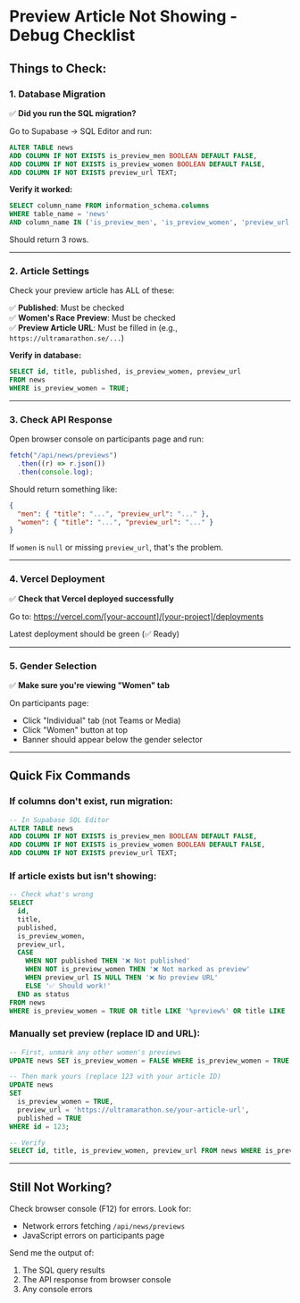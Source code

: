# Preview Article Not Showing - Debug Checklist

## Things to Check:

### 1. Database Migration

✅ **Did you run the SQL migration?**

Go to Supabase → SQL Editor and run:

```sql
ALTER TABLE news
ADD COLUMN IF NOT EXISTS is_preview_men BOOLEAN DEFAULT FALSE,
ADD COLUMN IF NOT EXISTS is_preview_women BOOLEAN DEFAULT FALSE,
ADD COLUMN IF NOT EXISTS preview_url TEXT;
```

**Verify it worked:**

```sql
SELECT column_name FROM information_schema.columns
WHERE table_name = 'news'
AND column_name IN ('is_preview_men', 'is_preview_women', 'preview_url');
```

Should return 3 rows.

---

### 2. Article Settings

Check your preview article has ALL of these:

✅ **Published**: Must be checked  
✅ **Women's Race Preview**: Must be checked  
✅ **Preview Article URL**: Must be filled in (e.g., `https://ultramarathon.se/...`)

**Verify in database:**

```sql
SELECT id, title, published, is_preview_women, preview_url
FROM news
WHERE is_preview_women = TRUE;
```

---

### 3. Check API Response

Open browser console on participants page and run:

```javascript
fetch("/api/news/previews")
  .then((r) => r.json())
  .then(console.log);
```

Should return something like:

```json
{
  "men": { "title": "...", "preview_url": "..." },
  "women": { "title": "...", "preview_url": "..." }
}
```

If `women` is `null` or missing `preview_url`, that's the problem.

---

### 4. Vercel Deployment

✅ **Check that Vercel deployed successfully**

Go to: https://vercel.com/[your-account]/[your-project]/deployments

Latest deployment should be green (✅ Ready)

---

### 5. Gender Selection

✅ **Make sure you're viewing "Women" tab**

On participants page:

- Click "Individual" tab (not Teams or Media)
- Click "Women" button at top
- Banner should appear below the gender selector

---

## Quick Fix Commands

### If columns don't exist, run migration:

```sql
-- In Supabase SQL Editor
ALTER TABLE news
ADD COLUMN IF NOT EXISTS is_preview_men BOOLEAN DEFAULT FALSE,
ADD COLUMN IF NOT EXISTS is_preview_women BOOLEAN DEFAULT FALSE,
ADD COLUMN IF NOT EXISTS preview_url TEXT;
```

### If article exists but isn't showing:

```sql
-- Check what's wrong
SELECT
  id,
  title,
  published,
  is_preview_women,
  preview_url,
  CASE
    WHEN NOT published THEN '❌ Not published'
    WHEN NOT is_preview_women THEN '❌ Not marked as preview'
    WHEN preview_url IS NULL THEN '❌ No preview URL'
    ELSE '✅ Should work!'
  END as status
FROM news
WHERE is_preview_women = TRUE OR title LIKE '%preview%' OR title LIKE '%women%';
```

### Manually set preview (replace ID and URL):

```sql
-- First, unmark any other women's previews
UPDATE news SET is_preview_women = FALSE WHERE is_preview_women = TRUE;

-- Then mark yours (replace 123 with your article ID)
UPDATE news
SET
  is_preview_women = TRUE,
  preview_url = 'https://ultramarathon.se/your-article-url',
  published = TRUE
WHERE id = 123;

-- Verify
SELECT id, title, is_preview_women, preview_url FROM news WHERE is_preview_women = TRUE;
```

---

## Still Not Working?

Check browser console (F12) for errors. Look for:

- Network errors fetching `/api/news/previews`
- JavaScript errors on participants page

Send me the output of:

1. The SQL query results
2. The API response from browser console
3. Any console errors







